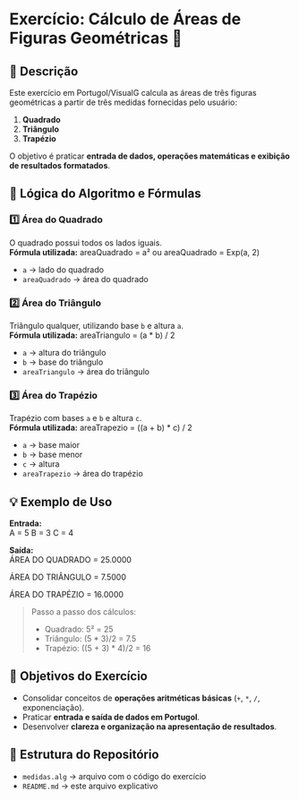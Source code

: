 # Exercício: Cálculo de Áreas de Figuras Geométricas 📐

## 🧠 Descrição
Este exercício em Portugol/VisualG calcula as áreas de três figuras geométricas a partir de três medidas fornecidas pelo usuário:

1. **Quadrado**  
2. **Triângulo**  
3. **Trapézio**

O objetivo é praticar **entrada de dados, operações matemáticas e exibição de resultados formatados**.

## 🧩 Lógica do Algoritmo e Fórmulas

### 1️⃣ Área do Quadrado
O quadrado possui todos os lados iguais.  
**Fórmula utilizada:** 
areaQuadrado = a² ou areaQuadrado = Exp(a, 2)
- `a` → lado do quadrado  
- `areaQuadrado` → área do quadrado

### 2️⃣ Área do Triângulo
Triângulo qualquer, utilizando base `b` e altura `a`.  
**Fórmula utilizada:**
areaTriangulo = (a * b) / 2
- `a` → altura do triângulo  
- `b` → base do triângulo  
- `areaTriangulo` → área do triângulo

### 3️⃣ Área do Trapézio
Trapézio com bases `a` e `b` e altura `c`.  
**Fórmula utilizada:**
areaTrapezio = ((a + b) * c) / 2
- `a` → base maior  
- `b` → base menor  
- `c` → altura  
- `areaTrapezio` → área do trapézio

## 💡 Exemplo de Uso

**Entrada:**  
A = 5
B = 3
C = 4

**Saída:**  
ÁREA DO QUADRADO = 25.0000

ÁREA DO TRIÂNGULO = 7.5000

ÁREA DO TRAPÉZIO = 16.0000

> Passo a passo dos cálculos:  
> - Quadrado: 5² = 25  
> - Triângulo: (5 * 3)/2 = 7.5  
> - Trapézio: ((5 + 3) * 4)/2 = 16

## 🎯 Objetivos do Exercício
- Consolidar conceitos de **operações aritméticas básicas** (`+`, `*`, `/`, exponenciação).  
- Praticar **entrada e saída de dados em Portugol**.  
- Desenvolver **clareza e organização na apresentação de resultados**.

## 📁 Estrutura do Repositório
- `medidas.alg` → arquivo com o código do exercício  
- `README.md` → este arquivo explicativo
